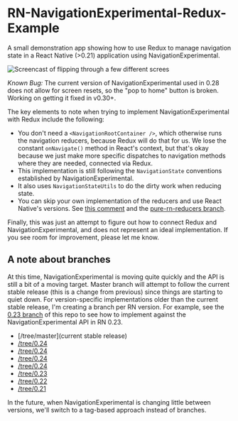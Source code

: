 # RN-NavigationExperimental-Redux-Example

A small demonstration app showing how to use Redux to manage navigation state in a React Native (>0.21) application using NavigationExperimental.

![Screencast of flipping through a few different screes](rn-ne-redux-demo.gif?raw=true "Screencast of functionality")

*Known Bug:* The current version of NavigationExperimental used in 0.28 does not allow for screen resets, so the "pop to home" button is broken. Working on getting it fixed in v0.30+.

The key elements to note when trying to implement NavigationExperimental with Redux include the following:

* You don't need a `<NavigationRootContainer />`, which otherwise runs the navigation reducers, because Redux will do that for us. We lose the constant `onNavigate()` method in React's context, but that's okay because we just make more specific dispatches to navigation methods where they are needed, connected via Redux.
* This implementation is still following the `NavigationState` conventions established by NavigationExperimental.
* It also uses `NavigationStateUtils` to do the dirty work when reducing state.
* You can skip your own implementation of the reducers and use React Native's versions. See [this comment](https://github.com/jlyman/RN-NavigationExperimental-Redux-Example/issues/7#issuecomment-202385080) and the [pure-rn-reducers branch](https://github.com/jlyman/RN-NavigationExperimental-Redux-Example/tree/pure-rn-reducers).

Finally, this was just an attempt to figure out how to connect Redux and NavigationExperimental, and does not represent an ideal implementation. If you see room for improvement, please let me know.

## A note about branches

At this time, NavigationExperimental is moving quite quickly and the API is still a bit of a moving target. Master branch will attempt to follow the current stable release (this is a change from previous) since things are starting to quiet down. For version-specific implementations older than the current stable release, I'm creating a branch per RN version. For example, see the [0.23 branch](https://github.com/jlyman/RN-NavigationExperimental-Redux-Example/tree/0.23) of this repo to see how to implement against the NavigationExperimental API in RN 0.23.

* [/tree/master](current stable release)
* [/tree/0.24](0.27)
* [/tree/0.24](0.26)
* [/tree/0.24](0.25)
* [/tree/0.24](0.24)
* [/tree/0.23](0.23)
* [/tree/0.22](0.22)
* [/tree/0.21](0.21)

In the future, when NavigationExperimental is changing little between versions, we'll switch to a tag-based approach instead of branches.
